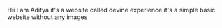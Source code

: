 Hii
I am Aditya 
it's a website called devine experience
it's a simple basic website without any images
